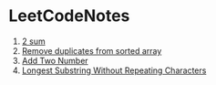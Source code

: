 # LeetCodeNotes

1. [2 sum](https://github.com/chihyinyang/LeetCodeNotes/blob/main/2%20sum.md)
2. [Remove duplicates from sorted array](https://github.com/chihyinyang/LeetCodeNotes/blob/main/Remove%20Duplicates%20from%20Sorted%20Array.md)
3. [Add Two Number](https://github.com/chihyinyang/LeetCodeNotes/blob/main/Add%20Two%20Number.md)
4. [Longest Substring Without Repeating Characters](https://github.com/chihyinyang/LeetCodeNotes/blob/main/Longest%20Substring%20Without%20Repeating%20Characters.md)
